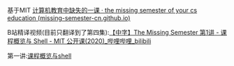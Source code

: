 基于MIT [计算机教育中缺失的一课 · the missing semester of your cs education (missing-semester-cn.github.io)](https://missing-semester-cn.github.io/)

B站精译视频(目前只翻译到了第四集):[【中字】The Missing Semester 第1讲 - 课程概览与 Shell - MIT 公开课(2020)_哔哩哔哩_bilibili](https://www.bilibili.com/video/BV1Eo4y1d7KZ/?spm_id_from=333.999.0.0&vd_source=df6d13d2503b6b933df6c019227194aa)

第一讲:[课程概览与shell](shell.md)

